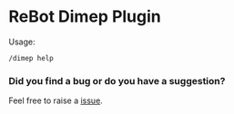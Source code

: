 # ReBot Dimep Plugin


Usage:

```
/dimep help
```

### Did you find a bug or do you have a suggestion?
Feel free to raise a [issue](https://github.com/rebasing-xyz/rebot/issues/new).